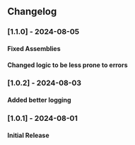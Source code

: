 ## Changelog

### [1.1.0] - 2024-08-05
#### Fixed Assemblies
#### Changed logic to be less prone to errors

### [1.0.2] - 2024-08-03
#### Added better logging

### [1.0.1] - 2024-08-01

#### Initial Release

